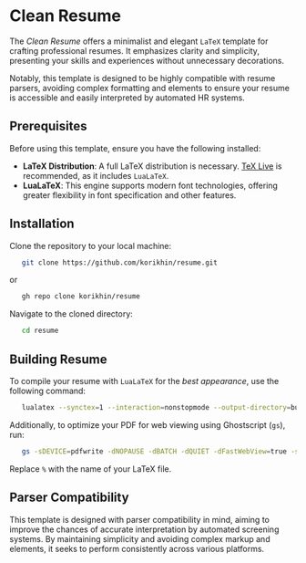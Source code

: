 # Clean Resume

The *Clean Resume* offers a minimalist and elegant `LaTeX` template for crafting professional resumes. It emphasizes clarity and simplicity, presenting your skills and experiences without unnecessary decorations.  

Notably, this template is designed to be highly compatible with resume parsers, avoiding complex formatting and elements to ensure your resume is accessible and easily interpreted by automated HR systems.

## Prerequisites

Before using this template, ensure you have the following installed:
- **LaTeX Distribution**: A full LaTeX distribution is necessary. [TeX Live](https://tug.org/texlive/) is recommended, as it includes `LuaLaTeX`.
- **LuaLaTeX**: This engine supports modern font technologies, offering greater flexibility in font specification and other features.

## Installation

Clone the repository to your local machine:

```sh
   git clone https://github.com/korikhin/resume.git
```

or

```sh
   gh repo clone korikhin/resume
```

Navigate to the cloned directory:

```sh
   cd resume
```

## Building Resume

To compile your resume with `LuaLaTeX` for the *best appearance*, use the following command:

```sh
   lualatex --synctex=1 --interaction=nonstopmode --output-directory=build %.tex
```

Additionally, to optimize your PDF for web viewing using Ghostscript (`gs`), run:

```sh
   gs -sDEVICE=pdfwrite -dNOPAUSE -dBATCH -dQUIET -dFastWebView=true -sOutputFile=build/%_web.pdf build/%.pdf
```

Replace `%` with the name of your LaTeX file.

## Parser Compatibility

This template is designed with parser compatibility in mind, aiming to improve the chances of accurate interpretation by automated screening systems. By maintaining simplicity and avoiding complex markup and elements, it seeks to perform consistently across various platforms.
